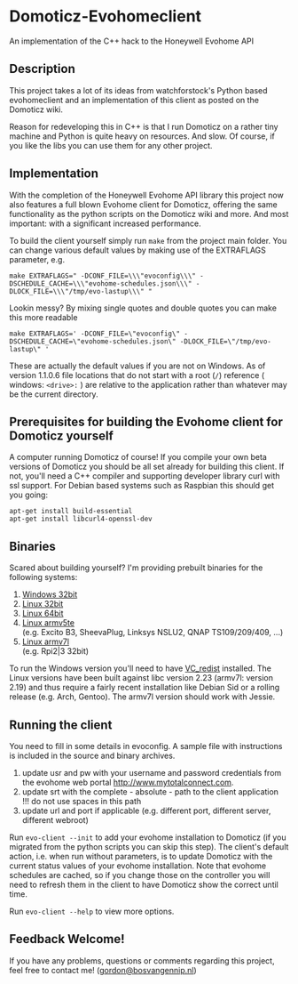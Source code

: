 # Domoticz-Evohomeclient

An implementation of the C++ hack to the Honeywell Evohome API

## Description

This project takes a lot of its ideas from watchforstock's Python based evohomeclient and an implementation of this client as posted on the Domoticz wiki.

Reason for redeveloping this in C++ is that I run Domoticz on a rather tiny machine and Python is quite heavy 
on resources. And slow. Of course, if you like the libs you can use them for any other project.

## Implementation

With the completion of the Honeywell Evohome API library this project now also features a full blown Evohome client for Domoticz, offering the same functionality as the python scripts on the Domoticz wiki and more. And most important: with a significant increased performance.

To build the client yourself simply run ` make ` from the project main folder. You can change various default values by making use of the EXTRAFLAGS parameter, e.g.

    make EXTRAFLAGS=" -DCONF_FILE=\\\"evoconfig\\\" -DSCHEDULE_CACHE=\\\"evohome-schedules.json\\\" -DLOCK_FILE=\\\"/tmp/evo-lastup\\\" "

Lookin messy? By mixing single quotes and double quotes you can make this more readable

    make EXTRAFLAGS=' -DCONF_FILE=\"evoconfig\" -DSCHEDULE_CACHE=\"evohome-schedules.json\" -DLOCK_FILE=\"/tmp/evo-lastup\" '

These are actually the default values if you are not on Windows. As of version 1.1.0.6 file locations that do not start with a root (` / `) reference ( windows: ` <drive>: ` ) are relative to the application rather than whatever may be the current directory.


## Prerequisites for building the Evohome client for Domoticz yourself

A computer running Domoticz of course! If you compile your own beta versions of Domoticz you should be all set already for building this client. If not, you'll need a C++ compiler and supporting developer library curl with ssl support. For Debian based systems such as Raspbian this should get you going:

    apt-get install build-essential
    apt-get install libcurl4-openssl-dev


## Binaries

Scared about building yourself? I'm providing prebuilt binaries for the following systems:

1. [Windows 32bit]( ../../releases/download/1.4.0/evo-client-win-x86-1.4.0.zip )
1. [Linux 32bit]( ../../releases/download/1.4.0/evo-client-linux-x86-1.4.0.tar.gz )
1. [Linux 64bit]( ../../releases/download/1.4.0/evo-client-linux-x64-1.4.0.tar.gz )
1. [Linux armv5te]( ../../releases/download/1.4.0/evo-client-linux-armv5te-1.4.0.tar.gz )<br>
(e.g. Excito B3, SheevaPlug, Linksys NSLU2, QNAP TS109/209/409, ...)
1. [Linux armv7l]( ../../releases/download/1.4.0/evo-client-linux-armv7l-1.4.0.tar.gz )<br>
(e.g. Rpi2|3 32bit)

To run the Windows version you'll need to have [VC_redist]( https://www.microsoft.com/en-us/download/details.aspx?id=48145 ) installed. The Linux versions have been built against libc version 2.23 (armv7l: version 2.19) and thus require a fairly recent installation like Debian Sid or a rolling release (e.g. Arch, Gentoo). The armv7l version should work with Jessie.


## Running the client

You need to fill in some details in evoconfig. A sample file with instructions is included in the source and binary archives.

1. update usr and pw with your username and password credentials from the evohome web portal http://www.mytotalconnect.com.
1. update srt with the complete - absolute - path to the client application<br>!!! do not use spaces in this path
1. update url and port if applicable (e.g. different port, different server, different webroot)

Run ` evo-client --init ` to add your evohome installation to Domoticz (if you migrated from the python scripts you can skip this step). The client's default action, i.e. when run without parameters, is to update Domoticz with the current status values of your evohome installation. Note that evohome schedules are cached, so if you change those on the controller you will need to refresh them in the client to have Domoticz show the correct until time.<br>

Run ` evo-client --help ` to view more options.

## Feedback Welcome!

If you have any problems, questions or comments regarding this project, feel free to contact me! (gordon@bosvangennip.nl)

